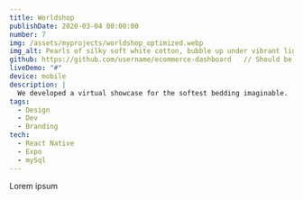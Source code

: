 ```yaml
---
title: Worldshop
publishDate: 2020-03-04 00:00:00
number: 7
img: /assets/myprojects/worldshop_optimized.webp
img_alt: Pearls of silky soft white cotton, bubble up under vibrant lighting
github: https://github.com/username/ecommerce-dashboard   // Should be your actual GitHub repo
liveDemo: "#"
device: mobile
description: |
  We developed a virtual showcase for the softest bedding imaginable.
tags:
  - Design
  - Dev
  - Branding
tech:
  - React Native
  - Expo
  - mySql
---
```


Lorem ipsum